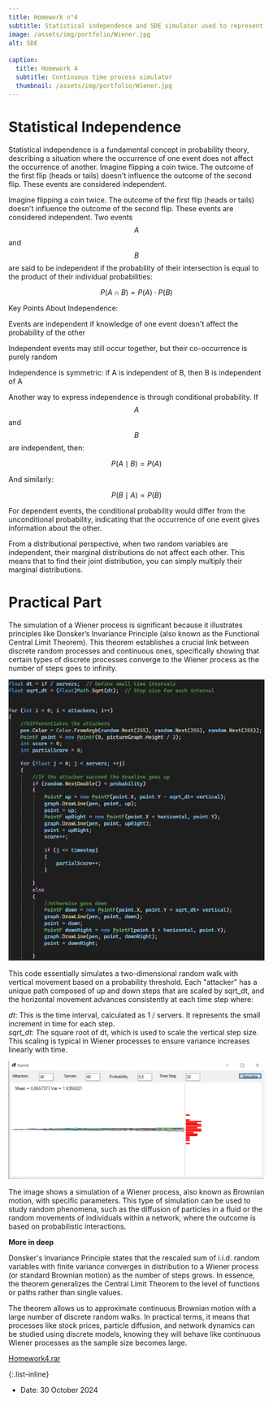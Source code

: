 ```yaml
---
title: Homework n°4
subtitle: Statistical independence and SDE simulator used to represent the scaling limit of the random Walk
image: /assets/img/portfolio/Wiener.jpg
alt: SDE

caption:
  title: Homework 4
  subtitle: Continuous time process simulator
  thumbnail: /assets/img/portfolio/Wiener.jpg
---
```


# **Statistical Independence**

Statistical independence is a fundamental concept in probability theory, describing a situation where the occurrence of one event does not affect the occurrence of another. Imagine flipping a coin twice. The outcome of the first flip (heads or tails) doesn't influence the outcome of the second flip. These events are considered independent. 

Imagine flipping a coin twice. The outcome of the first flip (heads or tails) doesn't influence the outcome of the second flip. These events are considered independent. Two events $$A$$ and $$B$$ are said to be independent if the probability of their intersection is equal to the product of their individual probabilities:

$$P(A \cap B) = P(A) \cdot P(B)$$

Key Points About Independence:

Events are independent if knowledge of one event doesn't affect the probability of the other

Independent events may still occur together, but their co-occurrence is purely random

Independence is symmetric: if A is independent of B, then B is independent of A


Another way to express independence is through conditional probability. If $$A$$ and $$B$$ are independent, then:

$$P(A \mid B) = P(A)$$

And similarly:

$$P(B \mid A) = P(B)$$

For dependent events, the conditional probability would differ from the unconditional probability, indicating that the occurrence of one event gives information about the other.

From a distributional perspective, when two random variables are independent, their marginal distributions do not affect each other. This means that to find their joint distribution, you can simply multiply their marginal distributions.

# **Practical Part**

The simulation of a Wiener process is significant because it illustrates principles like Donsker’s Invariance Principle (also known as the Functional Central Limit Theorem). This theorem establishes a crucial link between discrete random processes and continuous ones, specifically showing that certain types of discrete processes converge to the Wiener process as the number of steps goes to infinity.


![Wiener Process Code](/assets/img/portfolio/wienercode.jpg)

This code essentially simulates a two-dimensional random walk with vertical movement based on a probability threshold. Each "attacker" has a unique path composed of up and down steps that are scaled by sqrt_dt, and the horizontal movement advances consistently at each time step where:

*dt*: This is the time interval, calculated as 1 / servers. It represents the small increment in time for each step.  
*sqrt_dt*: The square root of dt, which is used to scale the vertical step size. This scaling is typical in Wiener processes to ensure variance increases linearly with time.

![Wiener Process](/assets/img/portfolio/Wiener7.jpg)

The image shows a simulation of a Wiener process, also known as Brownian motion, with specific parameters. This type of simulation can be used to study random phenomena, such as the diffusion of particles in a fluid or the random movements of individuals within a network, where the outcome is based on probabilistic interactions.


**More in deep**

Donsker's Invariance Principle states that the rescaled sum of i.i.d. random variables with finite variance converges in distribution to a Wiener process (or standard Brownian motion) as the number of steps grows. In essence, the theorem generalizes the Central Limit Theorem to the level of functions or paths rather than single values.

The theorem allows us to approximate continuous Brownian motion with a large number of discrete random walks. In practical terms, it means that processes like stock prices, particle diffusion, and network dynamics can be studied using discrete models, knowing they will behave like continuous Wiener processes as the sample size becomes large.

[Homework4.rar](https://github.com/GabrielePapalino/statistics/raw/refs/heads/main/Homework%204.rar)

{:.list-inline}

- Date: 30 October 2024